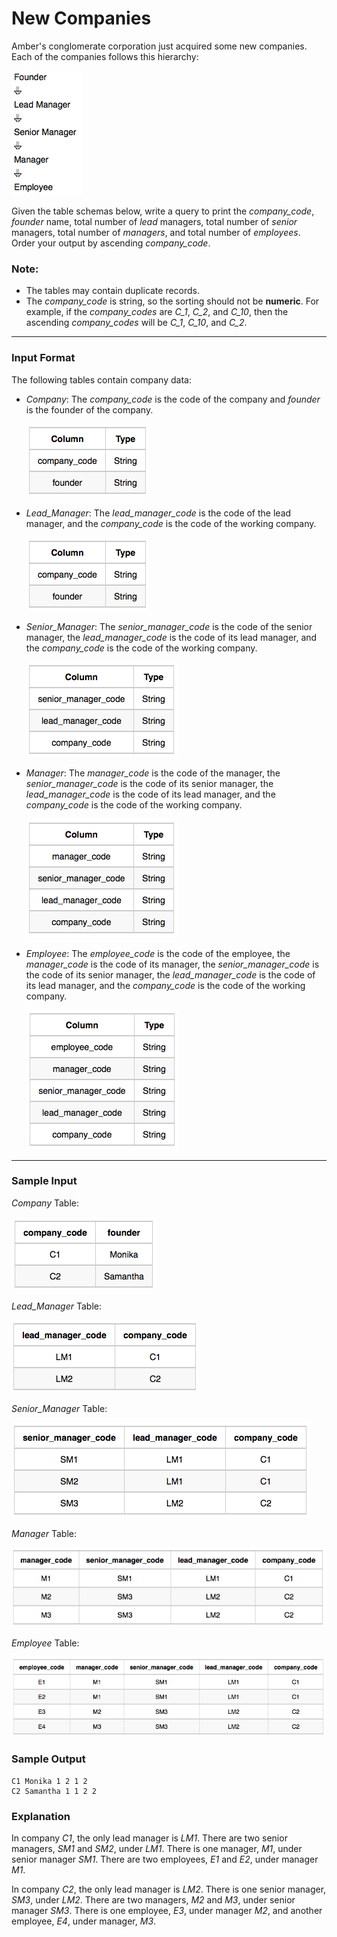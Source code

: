 ﻿# New Companies
Amber's conglomerate corporation just acquired some new companies. Each of the companies follows this hierarchy:

![Hierarchy](hierarchy.png)

Given the table schemas below, write a query to print the *company_code*, *founder* name, total number of *lead* managers, total number of *senior* managers, total number of *managers*, and total number of *employees*. Order your output by ascending *company_code*.
### Note:
 * The tables may contain duplicate records.
 * The *company_code* is string, so the sorting should not be **numeric**. For example, if the *company_codes* are *C_1*, *C_2*, and *C_10*, then the ascending *company_codes* will be *C_1*, *C_10*, and *C_2*.
---
### Input Format
The following tables contain company data:
 * *Company*: The *company_code* is the code of the company and *founder* is the founder of the company.

   ![Company table](table_company.png)
 * *Lead_Manager*: The *lead_manager_code* is the code of the lead manager, and the *company_code* is the code of the working company.   
 
   ![Lead_Manager table](table_lead_manager.png)
 * *Senior_Manager*: The *senior_manager_code* is the code of the senior manager, the *lead_manager_code* is the code of its lead manager, and the *company_code* is the code of the working company.
   
   ![Senior_Manager table](table_senior_manager.png)
 * *Manager*: The *manager_code* is the code of the manager, the *senior_manager_code* is the code of its senior manager, the *lead_manager_code* is the code of its lead manager, and the *company_code* is the code of the working company.
 
   ![Manager table](table_manager.png)
 * *Employee*: The *employee_code* is the code of the employee, the *manager_code* is the code of its manager, the *senior_manager_code* is the code of its senior manager, the *lead_manager_code* is the code of its lead manager, and the *company_code* is the code of the working company.
 
   ![Employee table](table_employee.png)
---
### Sample Input
*Company* Table:

![Company table](company.png)

*Lead_Manager* Table:

![Lead_Manager table](lead_manager.png)

*Senior_Manager* Table:

![Senior_Manager table](senior_manager.png)

*Manager* Table:

![Manager table](manager.png)

*Employee* Table:

![Employee table](employee.png)
### Sample Output
```
C1 Monika 1 2 1 2
C2 Samantha 1 1 2 2
```
### Explanation
In company *C1*, the only lead manager is *LM1*. There are two senior managers, *SM1* and *SM2*, under *LM1*. There is one manager, *M1*, under senior manager *SM1*. There are two employees, *E1* and *E2*, under manager *M1*.

In company *C2*, the only lead manager is *LM2*. There is one senior manager, *SM3*, under *LM2*. There are two managers, *M2* and *M3*, under senior manager *SM3*. There is one employee, *E3*, under manager *M2*, and another employee, *E4*, under manager, *M3*.